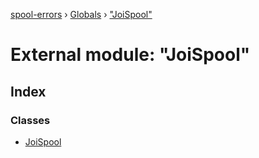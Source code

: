 [spool-errors](../README.md) › [Globals](../globals.md) › ["JoiSpool"](_joispool_.md)

# External module: "JoiSpool"

## Index

### Classes

* [JoiSpool](../classes/_joispool_.joispool.md)
